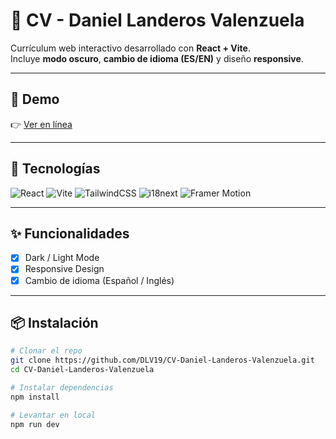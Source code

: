 # 💼 CV - Daniel Landeros Valenzuela

Currículum web interactivo desarrollado con **React + Vite**.  
Incluye **modo oscuro**, **cambio de idioma (ES/EN)** y diseño **responsive**.

---

## 🚀 Demo
👉 [Ver en línea](https://cv-daniel-landeros-valenzuela.onrender.com)

---

## 🧰 Tecnologías
![React](https://img.shields.io/badge/React-20232A?style=for-the-badge&logo=react&logoColor=61DAFB)
![Vite](https://img.shields.io/badge/Vite-646CFF?style=for-the-badge&logo=vite&logoColor=white)
![TailwindCSS](https://img.shields.io/badge/Tailwind_CSS-38B2AC?style=for-the-badge&logo=tailwind-css&logoColor=white)
![i18next](https://img.shields.io/badge/i18next-26A69A?style=for-the-badge&logo=i18next&logoColor=white)
![Framer Motion](https://img.shields.io/badge/Framer_Motion-0055FF?style=for-the-badge&logo=framer&logoColor=white)

---

## ✨ Funcionalidades
- [x] Dark / Light Mode  
- [x] Responsive Design  
- [x] Cambio de idioma (Español / Inglés)  

---

## 📦 Instalación

```bash
# Clonar el repo
git clone https://github.com/DLV19/CV-Daniel-Landeros-Valenzuela.git
cd CV-Daniel-Landeros-Valenzuela

# Instalar dependencias
npm install

# Levantar en local
npm run dev
